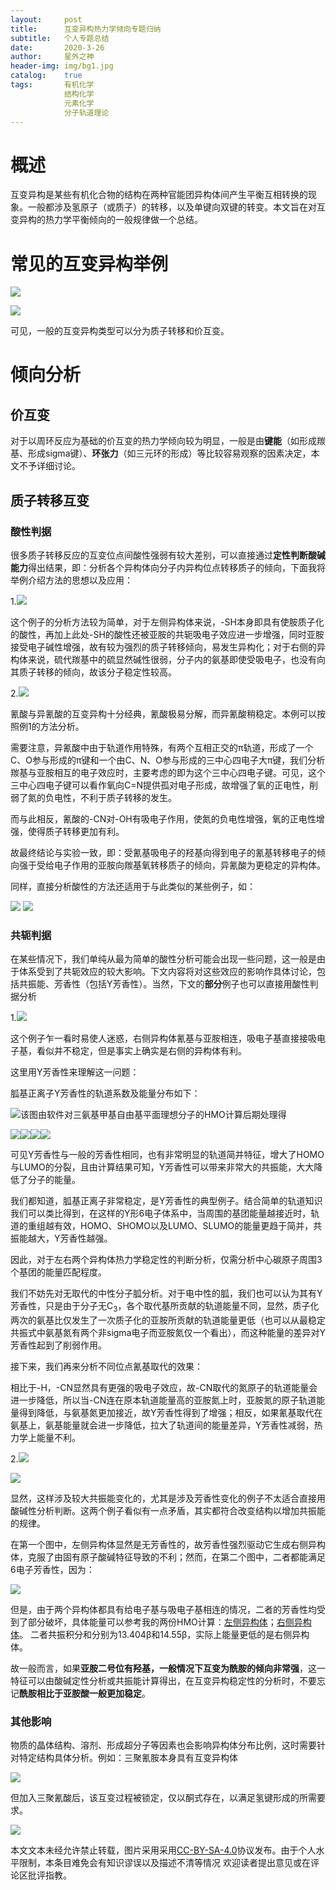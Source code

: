 ```yaml
---
layout:     post
title:      互变异构热力学倾向专题归纳
subtitle:   个人专题总结
date:       2020-3-26
author:     星外之神
header-img: img/bg1.jpg
catalog:    true
tags:       有机化学
            结构化学
            元素化学
            分子轨道理论
---
```


# 概述

互变异构是某些有机化合物的结构在两种官能团异构体间产生平衡互相转换的现象。一般都涉及氢原子（或质子）的转移，以及单键向双键的转变。本文旨在对互变异构的热力学平衡倾向的一般规律做一个总结。

# 常见的互变异构举例

![](https://wszqkzqk.github.io/img/500px-Tautomers_zh.png)

![](https://wszqkzqk.github.io/img/220px-Oxepin-benzene_oxide.png)

可见，一般的互变异构类型可以分为质子转移和价互变。

# 倾向分析

## 价互变

对于以周环反应为基础的价互变的热力学倾向较为明显，一般是由**键能**（如形成羰基、形成sigma键）、**环张力**（如三元环的形成）等比较容易观察的因素决定，本文不予详细讨论。

## 质子转移互变

### 酸性判据

很多质子转移反应的互变位点间酸性强弱有较大差别，可以直接通过**定性判断酸碱能力**得出结果，即：分析各个异构体向分子内异构位点转移质子的倾向，下面我将举例介绍方法的思想以及应用：

1.![](https://wszqkzqk.github.io/img/互变述图1.png)

这个例子的分析方法较为简单，对于左侧异构体来说，-SH本身即具有使胺质子化的酸性，再加上此处-SH的酸性还被亚胺的共轭吸电子效应进一步增强，同时亚胺接受电子碱性增强，故有较为强烈的质子转移倾向，易发生异构化；对于右侧的异构体来说，硫代羰基中的硫显然碱性很弱，分子内的氨基即使受吸电子，也没有向其质子转移的倾向，故该分子稳定性较高。

2.![](https://wszqkzqk.github.io/img/互变述图2.png)

氰酸与异氰酸的互变异构十分经典，氰酸极易分解，而异氰酸稍稳定。本例可以按照例1的方法分析。

需要注意，异氰酸中由于轨道作用特殊，有两个互相正交的π轨道，形成了一个C、O参与形成的π键和一个由C、N、O参与形成的三中心四电子大π键，我们分析羰基与亚胺相互的电子效应时，主要考虑的即为这个三中心四电子键。可见，这个三中心四电子键可以看作氧向C=N提供孤对电子形成，故增强了氧的正电性，削弱了氮的负电性，不利于质子转移的发生。

而与此相反，氰酸的-CN对-OH有吸电子作用，使氮的负电性增强，氧的正电性增强，使得质子转移更加有利。

故最终结论与实验一致，即：受氰基吸电子的羟基向得到电子的氰基转移电子的倾向强于受给电子作用的亚胺向羰基氧转移质子的倾向，异氰酸为更稳定的异构体。

同样，直接分析酸性的方法还适用于与此类似的某些例子，如：

![](https://wszqkzqk.github.io/img/互变述图3.png)
![](https://wszqkzqk.github.io/img/互变述图4.jpg)

### 共轭判据

在某些情况下，我们单纯从最为简单的酸性分析可能会出现一些问题，这一般是由于体系受到了共轭效应的较大影响。下文内容将对这些效应的影响作具体讨论，包括共振能、芳香性（包括Y芳香性）。当然，下文的**部分**例子也可以直接用酸性判据分析

1.![](https://wszqkzqk.github.io/img/互变述图5.jpg)

这个例子乍一看时易使人迷惑，右侧异构体氰基与亚胺相连，吸电子基直接接吸电子基，看似并不稳定，但是事实上确实是右侧的异构体有利。

这里用Y芳香性来理解这一问题：

胍基正离子Y芳香性的轨道系数及能量分布如下：

![该图由软件对三氨基甲基自由基平面理想分子的HMO计算后期处理得](https://wszqkzqk.github.io/img/Y芳香性述图0.png)

![](https://wszqkzqk.github.io/img/Y芳香性述图1.png)![](https://wszqkzqk.github.io/img/Y芳香性述图2.png)![](https://wszqkzqk.github.io/img/Y芳香性述图3.png)![](https://wszqkzqk.github.io/img/Y芳香性述图4.png)

可见Y芳香性与一般的芳香性相同，也有非常明显的轨道简并特征，增大了HOMO与LUMO的分裂，且由计算结果可知，Y芳香性可以带来非常大的共振能，大大降低了分子的能量。

我们都知道，胍基正离子非常稳定，是Y芳香性的典型例子。结合简单的轨道知识我们可以类比得到，在这样的Y形6电子体系中，当周围的基团能量越接近时，轨道的重组越有效，HOMO、SHOMO以及LUMO、SLUMO的能量更趋于简并，共振能越大，Y芳香性越强。

因此，对于左右两个异构体热力学稳定性的判断分析，仅需分析中心碳原子周围3个基团的能量匹配程度。

我们不妨先对无取代的中性分子胍分析。对于电中性的胍，我们也可以认为其有Y芳香性，只是由于分子无C<sub>3</sub>，各个取代基所贡献的轨道能量不同，显然，质子化两次的氨基比仅发生了一次质子化的亚胺所贡献的轨道能量更低（也可以从最稳定共振式中氨基氮有两个非sigma电子而亚胺氮仅一个看出），而这种能量的差异对Y芳香性起到了削弱作用。

接下来，我们再来分析不同位点氰基取代的效果：

相比于-H，-CN显然具有更强的吸电子效应，故-CN取代的氮原子的轨道能量会进一步降低，所以当-CN连在原本轨道能量高的亚胺氮上时，亚胺氮的原子轨道能量得到降低，与氨基氮更加接近，故Y芳香性得到了增强；相反，如果氰基取代在氨基上，氨基能量就会进一步降低，拉大了轨道间的能量差异，Y芳香性减弱，热力学上能量不利。

2.![](https://wszqkzqk.github.io/img/互变述图6.jpg)

![](https://wszqkzqk.github.io/img/互变述图4.png)

显然，这样涉及较大共振能变化的，尤其是涉及芳香性变化的例子不太适合直接用酸碱性分析判断。这两个例子看似有一点矛盾，其实都符合改变结构以增加共振能的规律。

在第一个图中，左侧异构体显然是无芳香性的，故芳香性强烈驱动它生成右侧异构体，克服了由固有原子酸碱特征导致的不利；然而，在第二个图中，二者都能满足6电子芳香性，因为：

![](https://wszqkzqk.github.io/img/互变述图7.jpg)

但是，由于两个异构体都具有给电子基与吸电子基相连的情况，二者的芳香性均受到了部分破坏，具体能量可以参考我的两份HMO计算：[左侧异构体](https://raw.githubusercontent.com/wszqkzqk/HMOcalculations/master/HMOTheory/pdf/2-羟基吡啶.pdf)；[右侧异构体](https://raw.githubusercontent.com/wszqkzqk/HMOcalculations/master/HMOTheory/pdf/内酰胺.pdf)。
二者共振积分和分别为13.404β和14.55β，实际上能量更低的是右侧异构体。

故一般而言，如果**亚胺二号位有羟基，一般情况下互变为酰胺的倾向非常强**，这一特征可以由酸碱定性分析或共振能计算得出，在互变异构稳定性的分析时，不要忘记**酰胺相比于亚胺酸一般更加稳定**。

### 其他影响

物质的晶体结构、溶剂、形成超分子等因素也会影响异构体分布比例，这时需要针对特定结构具体分析。例如：三聚氰胺本身具有互变异构体

![](https://wszqkzqk.github.io/img/互变述图7.png)

但加入三聚氰酸后，该互变过程被锁定，仅以酮式存在，以满足氢键形成的所需要求。

![](https://wszqkzqk.github.io/img/互变述图8.png)





本文文本未经允许禁止转载，图片采用采用[CC-BY-SA-4.0](https://creativecommons.org/licenses/by-sa/4.0/)协议发布。由于个人水平限制，本条目难免会有知识谬误以及描述不清等情况 欢迎读者提出意见或在评论区批评指教。
